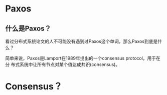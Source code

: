 # Paxos

## 什么是Paxos？

看过分布式系统论文的人不可能没有遇到过Paxos这个单词，那么Paxos到底是什
么？

简单来说，Paxos是Lamport在1989年提出的一个consensus protocol，用于在分
布式系统中让所有节点对某个值达成共识(consensus)。

# Consensus？

